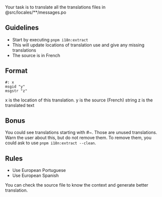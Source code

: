 Your task is to translate all the translations files in @src/locales/**/messages.po

## Guidelines

- Start by executing `pnpm i18n:extract`
- This will update locations of translation use and give any missing translations
- The source is in French

## Format

```
#: x
msgid "y"
msgstr "z"
```

x is the location of this translation.
y is the source (French) string
z is the translated text

## Bonus

You could see translations starting with #~. Those are unused translations. Warn the user about this, but do not remove them. To remove them, you could ask to use `pnpm i18n:extract --clean`.

## Rules

* Use European Portuguese
* Use European Spanish

You can check the source file to know the context and generate better translation.

